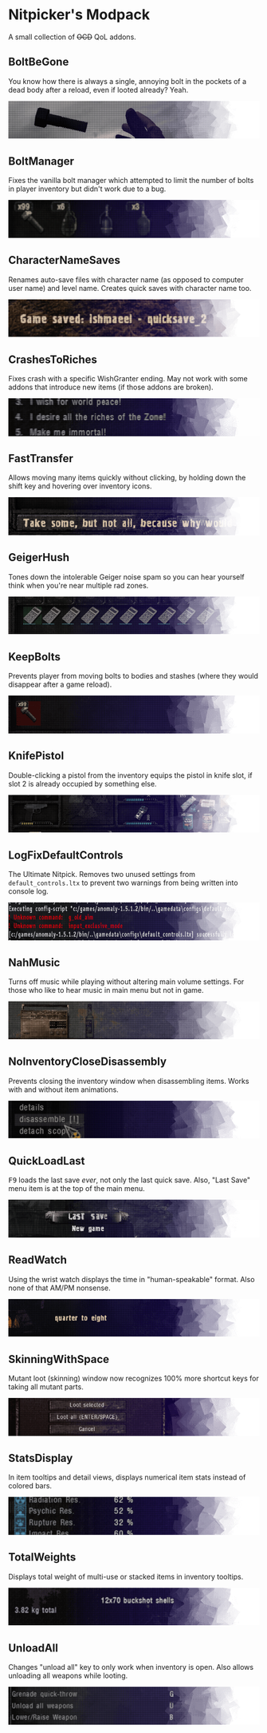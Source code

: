 # Nitpicker's Modpack

A small collection of ~~OCD~~ QoL addons.

## BoltBeGone
You know how there is always a single, annoying bolt in the pockets of a dead body after a reload, even if looted already? Yeah.

![BoltBeGone](fomod/images/banners-01-16.png)

## BoltManager
Fixes the vanilla bolt manager which attempted to limit the number of bolts in player inventory but didn't work due to a bug.

![BoltManager](fomod/images/banners-01-01.png)

## CharacterNameSaves
Renames auto-save files with character name (as opposed to computer user name) and level name. Creates quick saves with character name too.

![CharacterNameSaves](fomod/images/banners-01-02.png)

## CrashesToRiches
Fixes crash with a specific WishGranter ending. May not work with some addons that introduce new items (if those addons are broken). 

![CrashesToRiches](fomod/images/banners-01-03.png)

## FastTransfer
Allows moving many items quickly without clicking, by holding down the shift key and hovering over inventory icons.

![FastTransfer](fomod/images/banners-01-14.png)

## GeigerHush
Tones down the intolerable Geiger noise spam so you can hear yourself think when you're near multiple rad zones. 

![GeigerHush](fomod/images/banners-01-15.png)

## KeepBolts
Prevents player from moving bolts to bodies and stashes (where they would disappear after a game reload).

![KeepBolts](fomod/images/banners-01-04.png)

## KnifePistol
Double-clicking a pistol from the inventory equips the pistol in knife slot, if slot 2 is already occupied by something else.

![KnifePistol](fomod/images/banners-01-05.png)

## LogFixDefaultControls
The Ultimate Nitpick. Removes two unused settings from `default_controls.ltx` to prevent two warnings from being written into console log.

![LogFixDefaultControls](fomod/images/banners-01-06.png)

## NahMusic
Turns off music while playing without altering main volume settings. For those who like to hear music in main menu but not in game.  

![NahMusic](fomod/images/banners-01-17.png)

## NoInventoryCloseDisassembly
Prevents closing the inventory window when disassembling items. Works with and without item animations.

![NoInventoryCloseDisassembly](fomod/images/banners-01-07.png)

## QuickLoadLast
<kbd>F9</kbd> loads the last save *ever*, not only the last quick save. Also, "Last Save" menu item is at the top of the main menu.

![QuickLoadLast](fomod/images/banners-01-12.png)

## ReadWatch
Using the wrist watch displays the time in "human-speakable" format. Also none of that AM/PM nonsense.

![ReadWatch](fomod/images/banners-01-08.png)

## SkinningWithSpace
Mutant loot (skinning) window now recognizes 100% more shortcut keys for taking all mutant parts.

![SkinningWithSpace](fomod/images/banners-01-13.png)

## StatsDisplay
In item tooltips and detail views, displays numerical item stats instead of colored bars.

![StatsDisplay](fomod/images/banners-01-09.png)

## TotalWeights
Displays total weight of multi-use or stacked items in inventory tooltips.

![TotalWeights](fomod/images/banners-01-10.png)

## UnloadAll
Changes "unload all" key to only work when inventory is open. Also allows unloading all weapons while looting.

![UnloadAll](fomod/images/banners-01-11.png)
